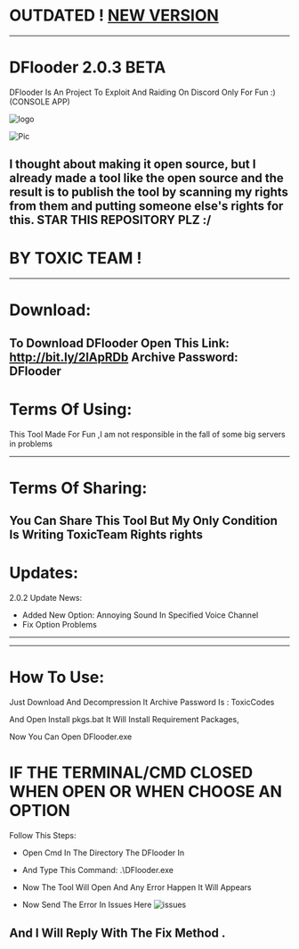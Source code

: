 # OUTDATED ! [NEW VERSION](https://github.com/Bowlingtoolkit/DFlooder-3.0)

-----------------------
# DFlooder 2.0.3 BETA
DFlooder Is An Project To Exploit And Raiding On Discord Only For Fun :)
(CONSOLE APP)

![logo](https://3.top4top.net/p_13459qkfr1.png)


![Pic](https://6.top4top.net/p_1345xjdzy1.png)


I thought about making it open source, but I already made a tool like the open source and the result is to publish the tool by scanning my rights from them and putting someone else's rights for this.
STAR THIS REPOSITORY PLZ :/
-----------------------
# BY TOXIC TEAM !
--------------------
# Download:
**To Download DFlooder Open This Link:** http://bit.ly/2lApRDb
Archive Password: DFlooder
--------------------

# Terms Of Using:
This Tool Made For Fun ,I am not responsible in the fall of some big servers in problems




-------------------------
# Terms Of Sharing:
You Can Share This Tool But My Only Condition Is Writing ToxicTeam Rights rights
--------------
# Updates:
2.0.2 Update News:
- Added New Option: Annoying Sound In Specified Voice Channel
- Fix Option Problems
-------------


----------------------
# How To Use:

Just Download And Decompression It Archive Password Is : ToxicCodes

And Open Install pkgs.bat
It Will Install Requirement Packages,

Now You Can Open DFlooder.exe

# IF THE TERMINAL/CMD CLOSED WHEN OPEN OR WHEN CHOOSE AN OPTION
Follow This Steps:
- Open Cmd In The Directory The DFlooder In
- And Type This Command: .\DFlooder.exe
- Now The Tool Will Open And Any Error Happen It Will Appears

- Now Send The Error In Issues Here ![issues](https://2.top4top.net/p_13327vaqk1.png)

And I Will Reply With The Fix Method .
------------------------
